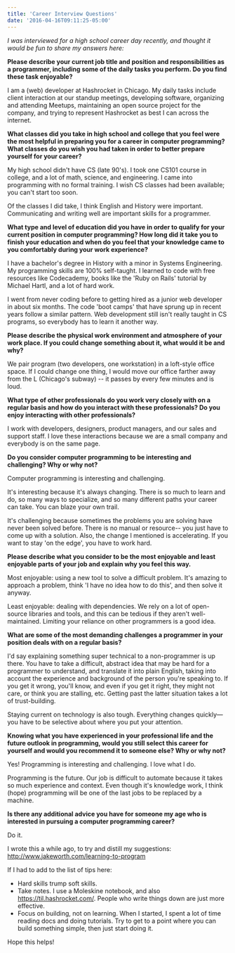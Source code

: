```yaml
---
title: 'Career Interview Questions'
date: '2016-04-16T09:11:25-05:00'
---
```


*I was interviewed for a high school career day recently, and thought it would be fun to share my answers here:*

**Please describe your current job title and position and responsibilities as a programmer, including some of the daily tasks you perform. Do you find these task enjoyable?**

I am a (web) developer at Hashrocket in Chicago. My daily tasks include client interaction at our standup meetings, developing software, organizing and attending Meetups, maintaining an open source project for the company, and trying to represent Hashrocket as best I can across the internet.

**What classes did you take in high school and college that you feel were the most helpful in preparing you for a career in computer programming? What classes do you wish you had taken in order to better prepare yourself for your career?**

My high school didn't have CS (late 90's). I took one CS101 course in college, and a lot of math, science, and engineering. I came into programming with no formal training. I wish CS classes had been available; you can't start too soon.

Of the classes I did take, I think English and History were important. Communicating and writing well are important skills for a programmer.

**What type and level of education did you have in order to qualify for your current position in computer programming? How long did it take you to finish your education and when do you feel that your knowledge came to you comfortably during your work experience?**

I have a bachelor's degree in History with a minor in Systems Engineering. My programming skills are 100% self-taught. I learned to code with free resources like Codecademy, books like the 'Ruby on Rails' tutorial by Michael Hartl, and a lot of hard work.

I went from never coding before to getting hired as a junior web developer in about six months. The code 'boot camps' that have sprung up in recent years follow a similar pattern. Web development still isn't really taught in CS programs, so everybody has to learn it another way.

**Please describe the physical work environment and atmosphere of your work place. If you could change something about it, what would it be and why?**

We pair program (two developers, one workstation) in a loft-style office space. If I could change one thing, I would move our office farther away from the L (Chicago's subway) -- it passes by every few minutes and is loud.

**What type of other professionals do you work very closely with on a regular basis and how do you interact with these professionals? Do you enjoy interacting with other professionals?**

I work with developers, designers, product managers, and our sales and support staff. I love these interactions because we are a small company and everybody is on the same page.

**Do you consider computer programming to be interesting and challenging? Why or why not?**

Computer programming is interesting and challenging.

It's interesting because it's always changing. There is so much to learn and do, so many ways to specialize, and so many different paths your career can take. You can blaze your own trail.

It's challenging because sometimes the problems you are solving have never been solved before. There is no manual or resource-- you just have to come up with a solution. Also, the change I mentioned is accelerating. If you want to stay 'on the edge', you have to work hard.

**Please describe what you consider to be the most enjoyable and least enjoyable parts of your job and explain why you feel this way.**

Most enjoyable: using a new tool to solve a difficult problem. It's amazing to approach a problem, think 'I have no idea how to do this', and then solve it anyway.

Least enjoyable: dealing with dependencies. We rely on a lot of open-source libraries and tools, and this can be tedious if they aren't well-maintained. Limiting your reliance on other programmers is a good idea.

**What are some of the most demanding challenges a programmer in your position deals with on a regular basis?**

I'd say explaining something super technical to a non-programmer is up there. You have to take a difficult, abstract idea that may be hard for a programmer to understand, and translate it into plain English, taking into account the experience and background of the person you're speaking to. If you get it wrong, you'll know, and even if you get it right, they might not care, or think you are stalling, etc. Getting past the latter situation takes a lot of trust-building.

Staying current on technology is also tough. Everything changes quickly— you have to be selective about where you put your attention.

**Knowing what you have experienced in your professional life and the future outlook in programming, would you still select this career for yourself and would you recommend it to someone else? Why or why not?**

Yes! Programming is interesting and challenging. I love what I do.

Programming is the future. Our job is difficult to automate because it takes so much experience and context. Even though it's knowledge work, I think (hope) programming will be one of the last jobs to be replaced by a machine.

**Is there any additional advice you have for someone my age who is interested in pursuing a computer programming career?**

Do it.

I wrote this a while ago, to try and distill my suggestions: http://www.jakeworth.com/learning-to-program

If I had to add to the list of tips here:

- Hard skills trump soft skills.
- Take notes. I use a Moleskine notebook, and also https://til.hashrocket.com/. People who write things down are just more effective.
-  Focus on building, not on learning. When I started, I spent a lot of time reading docs and doing tutorials. Try to get to a point where you can build something simple, then just start doing it.

Hope this helps!